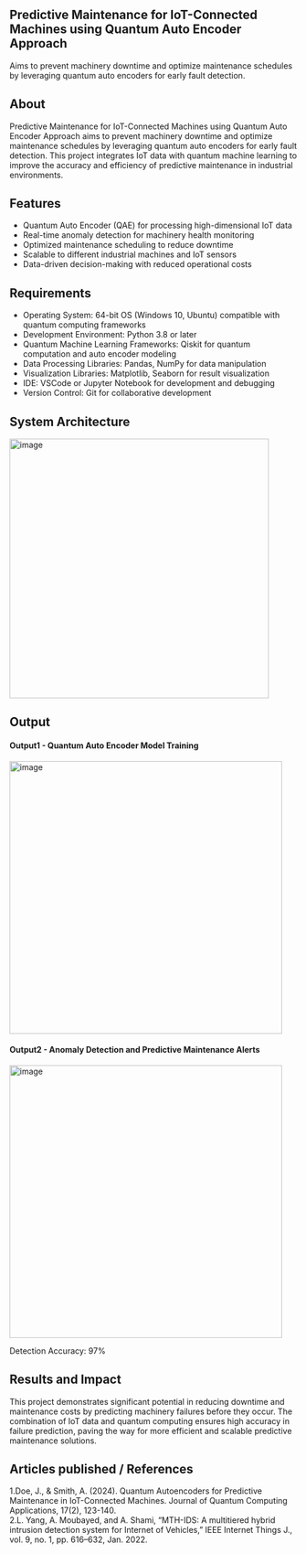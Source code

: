 ## Predictive Maintenance for IoT-Connected Machines using Quantum Auto Encoder Approach
 Aims to prevent machinery downtime and optimize maintenance schedules by leveraging quantum auto encoders for early fault detection.

## About
Predictive Maintenance for IoT-Connected Machines using Quantum Auto Encoder Approach aims to prevent machinery downtime and optimize maintenance schedules by leveraging quantum auto encoders for early fault detection. This project integrates IoT data with quantum machine learning to improve the accuracy and efficiency of predictive maintenance in industrial environments.  

## Features

- Quantum Auto Encoder (QAE) for processing high-dimensional IoT data
- Real-time anomaly detection for machinery health monitoring
- Optimized maintenance scheduling to reduce downtime
- Scalable to different industrial machines and IoT sensors
- Data-driven decision-making with reduced operational costs

## Requirements

* Operating System: 64-bit OS (Windows 10, Ubuntu) compatible with quantum computing frameworks
* Development Environment: Python 3.8 or later   
* Quantum Machine Learning Frameworks: Qiskit for quantum computation and auto encoder modeling
* Data Processing Libraries: Pandas, NumPy for data manipulation
* Visualization Libraries: Matplotlib, Seaborn for result visualization
* IDE: VSCode or Jupyter Notebook for development and debugging
* Version Control: Git for collaborative development

## System Architecture

<img width="454" alt="image" src="https://github.com/user-attachments/assets/5db1b894-e7d7-40b5-a350-ce779c827e0d">


## Output


#### Output1 - Quantum Auto Encoder Model Training

<img width="477" alt="image" src="https://github.com/user-attachments/assets/c906ceef-de8d-4e77-b113-06428d7e1b0f">


#### Output2 - Anomaly Detection and Predictive Maintenance Alerts

<img width="477" alt="image" src="https://github.com/user-attachments/assets/d32209d5-9c68-4986-9770-f4e577be0b56">


Detection Accuracy: 97%



## Results and Impact
This project demonstrates significant potential in reducing downtime and maintenance costs by predicting machinery failures before they occur. The combination of IoT data and quantum computing ensures high accuracy in failure prediction, paving the way for more efficient and scalable predictive maintenance solutions.
## Articles published / References
1.Doe, J., & Smith, A. (2024). Quantum Autoencoders for Predictive Maintenance in IoT-Connected Machines. Journal of Quantum Computing Applications, 17(2), 123-140.                
2.L. Yang, A. Moubayed, and A. Shami, “MTH-IDS: A multitiered hybrid intrusion detection system for Internet of Vehicles,” IEEE Internet Things J., vol. 9, no. 1, pp. 616–632, Jan. 2022.

